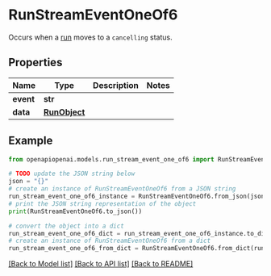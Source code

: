 # RunStreamEventOneOf6

Occurs when a [run](/docs/api-reference/runs/object) moves to a `cancelling` status.

## Properties

Name | Type | Description | Notes
------------ | ------------- | ------------- | -------------
**event** | **str** |  | 
**data** | [**RunObject**](RunObject.md) |  | 

## Example

```python
from openapiopenai.models.run_stream_event_one_of6 import RunStreamEventOneOf6

# TODO update the JSON string below
json = "{}"
# create an instance of RunStreamEventOneOf6 from a JSON string
run_stream_event_one_of6_instance = RunStreamEventOneOf6.from_json(json)
# print the JSON string representation of the object
print(RunStreamEventOneOf6.to_json())

# convert the object into a dict
run_stream_event_one_of6_dict = run_stream_event_one_of6_instance.to_dict()
# create an instance of RunStreamEventOneOf6 from a dict
run_stream_event_one_of6_from_dict = RunStreamEventOneOf6.from_dict(run_stream_event_one_of6_dict)
```
[[Back to Model list]](../README.md#documentation-for-models) [[Back to API list]](../README.md#documentation-for-api-endpoints) [[Back to README]](../README.md)


